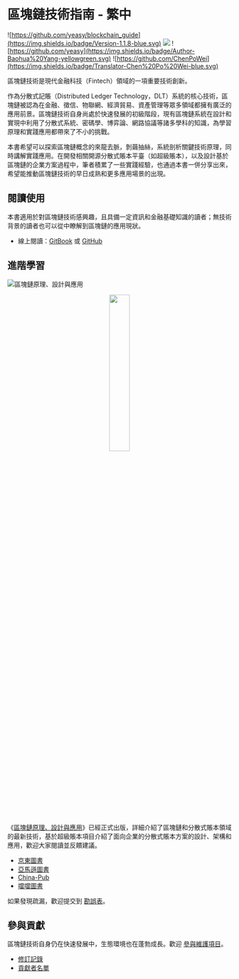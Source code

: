 # 區塊鏈技術指南 - 繁中
![https://github.com/yeasy/blockchain_guide](https://img.shields.io/badge/Version-1.1.8-blue.svg)
![](https://img.shields.io/badge/Language-Traditional%20Chinese-orange.svg)
![https://github.com/yeasy](https://img.shields.io/badge/Author-Baohua%20Yang-yellowgreen.svg)
![https://github.com/ChenPoWei](https://img.shields.io/badge/Translator-Chen%20Po%20Wei-blue.svg)

區塊鏈技術是現代金融科技（Fintech）領域的一項重要技術創新。

作為分散式記賬（Distributed Ledger Technology，DLT）系統的核心技術，區塊鏈被認為在金融、徵信、物聯網、經濟貿易、資產管理等眾多領域都擁有廣泛的應用前景。區塊鏈技術自身尚處於快速發展的初級階段，現有區塊鏈系統在設計和實現中利用了分散式系統、密碼學、博弈論、網路協議等諸多學科的知識，為學習原理和實踐應用都帶來了不小的挑戰。

本書希望可以探索區塊鏈概念的來龍去脈，剝繭抽絲，系統剖析關鍵技術原理，同時講解實踐應用。在開發相關開源分散式賬本平臺（如超級賬本），以及設計基於區塊鏈的企業方案過程中，筆者積累了一些實踐經驗，也通過本書一併分享出來，希望能推動區塊鏈技術的早日成熟和更多應用場景的出現。

## 閱讀使用
本書適用於對區塊鏈技術感興趣，且具備一定資訊和金融基礎知識的讀者；無技術背景的讀者也可以從中瞭解到區塊鏈的應用現狀。

* 線上閱讀：[GitBook](https://poweichen.gitbook.io/blockchain-guide-zh/) 或 [GitHub](https://github.com/ChenPoWei/blockchain_guide/blob/master/SUMMARY.md)

## 進階學習
![區塊鏈原理、設計與應用](_images/blockchain_book.png)

<center>
<img src="https://github.com/ChenPoWei/blockchain_guide_zh/raw/master/_images/blockchain_book.png" width="30%" height="30%" />
</center>


《[區塊鏈原理、設計與應用](https://item.jd.com/12159265.html)》已經正式出版，詳細介紹了區塊鏈和分散式賬本領域的最新技術，基於超級賬本項目介紹了面向企業的分散式賬本方案的設計、架構和應用，歡迎大家閱讀並反饋建議。

* [京東圖書](https://item.jd.com/12159265.html)
* [亞馬遜圖書](https://www.amazon.cn/%E5%8C%BA%E5%9D%97%E9%93%BE%E5%8E%9F%E7%90%86-%E8%AE%BE%E8%AE%A1%E4%B8%8E%E5%BA%94%E7%94%A8-%E6%9D%A8%E4%BF%9D%E5%8D%8E/dp/B0757CWZ6K/)
* [China-Pub](http://product.china-pub.com/6479750)
* [噹噹圖書](http://product.dangdang.com/25159352.html)

如果發現疏漏，歡迎提交到 [勘誤表](https://github.com/yeasy/blockchain_guide/wiki/%E3%80%8A%E5%8C%BA%E5%9D%97%E9%93%BE%E5%8E%9F%E7%90%86%E3%80%81%E8%AE%BE%E8%AE%A1%E4%B8%8E%E5%BA%94%E7%94%A8%E3%80%8B%E5%8B%98%E8%AF%AF%E8%A1%A8)。

## 參與貢獻
區塊鏈技術自身仍在快速發展中，生態環境也在蓬勃成長。歡迎 [參與維護項目](contribute.md)。

* [修訂記錄](revision.md)
* [貢獻者名單](https://github.com/yeasy/blockchain_guide/graphs/contributors)

